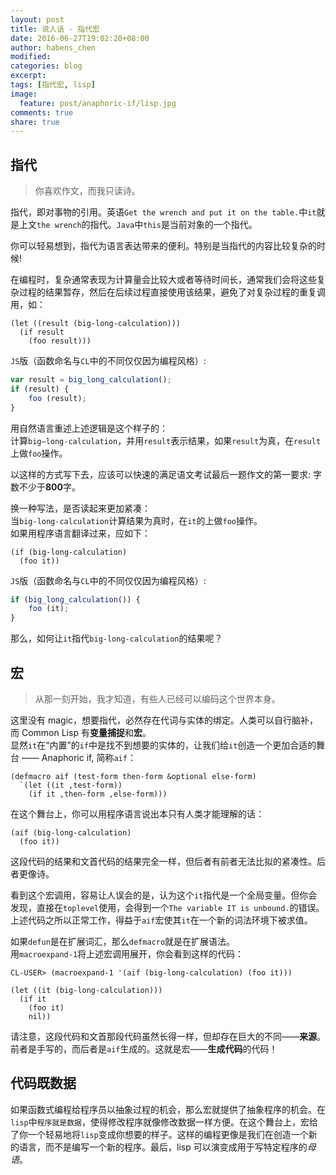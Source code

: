 ```yaml
---
layout: post
title: 说人话 - 指代宏
date: 2016-06-27T19:02:20+08:00
author: habens_chen
modified:
categories: blog
excerpt:
tags: [指代宏, lisp]
image:
  feature: post/anaphoric-if/lisp.jpg
comments: true
share: true
---
```


## 指代
>你喜欢作文，而我只读诗。

指代，即对事物的引用。英语`Get the wrench and put it on the table.`中`it`就是上文`the wrench`的指代。`Java`中`this`是当前对象的一个指代。  

你可以轻易想到，指代为语言表达带来的便利。特别是当指代的内容比较复杂的时候!  

在编程时，复杂通常表现为计算量会比较大或者等待时间长，通常我们会将这些复杂过程的结果暂存，然后在后续过程直接使用该结果，避免了对复杂过程的重复调用，如：

```common_lisp
(let ((result (big-long-calculation)))
  (if result
    (foo result)))
```

`JS`版（函数命名与`CL`中的不同仅仅因为编程风格）:

```javascript
var result = big_long_calculation();
if (result) {
	foo (result);
}
```

用自然语言重述上述逻辑是这个样子的：  
计算`big—long-calculation`，并用`result`表示结果，如果`result`为真，在`result`上做`foo`操作。  

以这样的方式写下去，应该可以快速的满足语文考试最后一题作文的第一要求: 字数不少于**800**字。  

换一种写法，是否读起来更加紧凑：  
当`big-long-calculation`计算结果为真时，在`it`的上做`foo`操作。  
如果用程序语言翻译过来，应如下：

```common_lisp
(if (big-long-calculation)
  (foo it))
```
`JS`版（函数命名与`CL`中的不同仅仅因为编程风格）:

```javascript
if (big_long_calculation()) {
	foo (it);
}
```
那么，如何让`it`指代`big-long-calculation`的结果呢？

## 宏
> 从那一刻开始，我才知道，有些人已经可以编码这个世界本身。

这里没有 magic，想要指代，必然存在代词与实体的绑定。人类可以自行脑补，而 Common Lisp 有**变量捕捉**和**宏**。  
显然`it`在“内置”的`if`中是找不到想要的实体的，让我们给`it`创造一个更加合适的舞台 —— Anaphoric if, 简称`aif`：

```common_lisp
(defmacro aif (test-form then-form &optional else-form)
  `(let ((it ,test-form))
    (if it ,then-form ,else-form)))
```
在这个舞台上，你可以用程序语言说出本只有人类才能理解的话：

```common_lisp
(aif (big-long-calculation)
  (foo it))
```
这段代码的结果和文首代码的结果完全一样，但后者有前者无法比拟的紧凑性。后者更像诗。

看到这个宏调用，容易让人误会的是，认为这个`it`指代是一个全局变量。但你会发现，直接在`toplevel`使用，会得到一个`The variable IT is unbound.`的错误。上述代码之所以正常工作，得益于`aif`宏使其`it`在一个新的词法环境下被求值。

如果`defun`是在扩展词汇，那么`defmacro`就是在扩展语法。  
用`macroexpand-1`将上述宏调用展开，你会看到这样的代码：

```common_lisp
CL-USER> (macroexpand-1 '(aif (big-long-calculation) (foo it)))

(let ((it (big-long-calculation)))
  (if it
    (foo it)
    nil))
```
请注意，这段代码和文首那段代码虽然长得一样，但却存在巨大的不同——**来源**。前者是手写的，而后者是`aif`生成的。这就是宏——**生成代码**的代码！

## 代码既数据
如果函数式编程给程序员以抽象过程的机会，那么宏就提供了抽象程序的机会。在`lisp`中`程序就是数据`，使得修改程序就像修改数据一样方便。在这个舞台上，宏给了你一个轻易地将`lisp`变成你想要的样子。这样的编程更像是我们在创造一个新的语言，而不是编写一个新的程序。最后，lisp 可以演变成用于写特定程序的*母语*。
